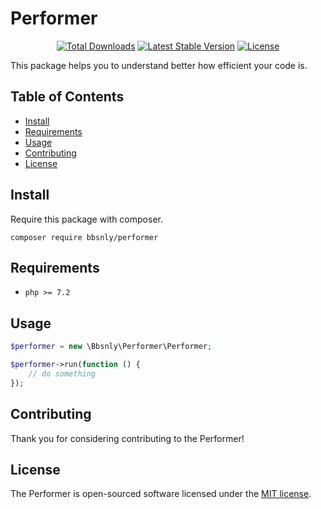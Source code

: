 # Performer

<p align="center">
<a href="https://packagist.org/packages/bbsnly/performer"><img src="https://poser.pugx.org/bbsnly/performer/d/total.svg" alt="Total Downloads"></a>
<a href="https://packagist.org/packages/bbsnly/performer"><img src="https://poser.pugx.org/bbsnly/performer/v/stable.svg" alt="Latest Stable Version"></a>
<a href="https://packagist.org/packages/bbsnly/performer"><img src="https://poser.pugx.org/bbsnly/performer/license.svg" alt="License"></a>
</p>

This package helps you to understand better how efficient your code is.


## Table of Contents

- [Install](#install)
- [Requirements](#requirements)
- [Usage](#usage)
- [Contributing](#contributing)
- [License](#license)


## Install

Require this package with composer.
```shell
composer require bbsnly/performer
```


## Requirements

* `php >= 7.2`


## Usage

```php
$performer = new \Bbsnly\Performer\Performer;

$performer->run(function () {
    // do something
});
```


## Contributing

Thank you for considering contributing to the Performer!


## License

The Performer is open-sourced software licensed under the
[MIT license](http://opensource.org/licenses/MIT).